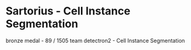 # Sartorius - Cell Instance Segmentation
bronze medal -  89 / 1505 team
detectron2 - Cell Instance Segmentation
